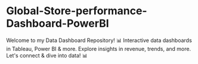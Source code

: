 # Global-Store-performance-Dashboard-PowerBI
Welcome to my Data Dashboard Repository! 📊 Interactive data dashboards in Tableau, Power BI & more. Explore insights in revenue, trends, and more. Let's connect & dive into data! 📊
